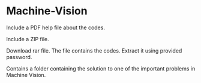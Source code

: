 # Machine-Vision
Include a PDF help file about the codes.

Include a ZIP file.

Download rar file. The file contains the codes. Extract it using provided password.

Contains a folder containing the solution to one of the important problems in Machine Vision.
